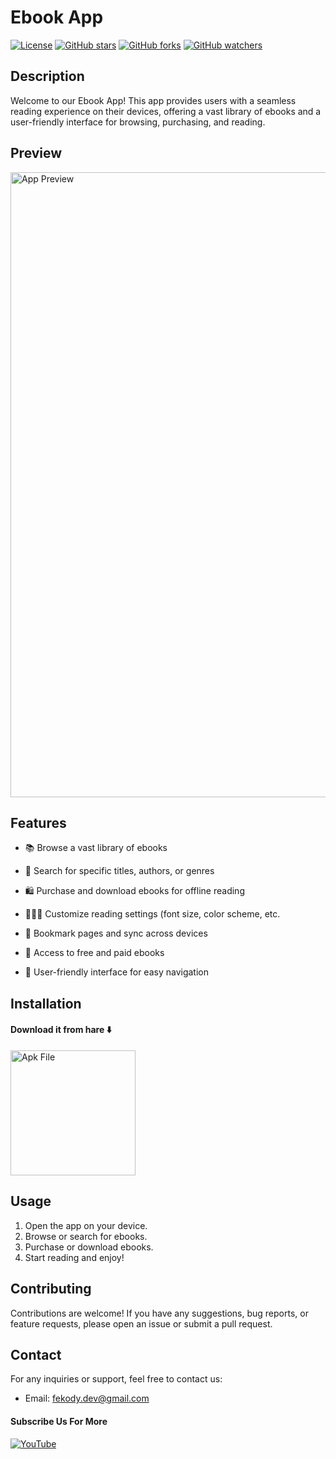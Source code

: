# Ebook App

[![License](https://img.shields.io/badge/license-MIT-blue.svg)](LICENSE)
[![GitHub stars](https://img.shields.io/github/stars/YourUsername/YourRepository?style=social)](https://github.com/YourUsername/YourRepository/stargazers)
[![GitHub forks](https://img.shields.io/github/forks/YourUsername/YourRepository?style=social)](https://github.com/YourUsername/YourRepository/network)
[![GitHub watchers](https://img.shields.io/github/watchers/YourUsername/YourRepository?style=social)](https://github.com/YourUsername/YourRepository/watchers)


## Description

Welcome to our Ebook App! This app provides users with a seamless reading experience on their devices, offering a vast library of ebooks and a user-friendly interface for browsing, purchasing, and reading.

## Preview

<img src="https://cdn.uistore.design/assets/images/book-grocer-ui-kit-for-adobe-xd.webp" alt="App Preview" width="1000">


## Features

- 📚 Browse a vast library of ebooks
- 🔎 Search for specific titles, authors, or genres
- 🛍️ Purchase and download ebooks for offline reading
- 🧑🏽‍💻 Customize reading settings (font size, color scheme, etc.

- 📌 Bookmark pages and sync across devices
- 📕 Access to free and paid ebooks
- 📱 User-friendly interface for easy navigation

## Installation

#### Download it from hare ⬇️

<img src="https://github.com/md-durjoy/Flutter-Ebook-App/assets/161208708/6240e0f7-945c-4d72-80e6-6d25734c2e7c" alt="Apk File" width="200" >


## Usage

1. Open the app on your device.
2. Browse or search for ebooks.
3. Purchase or download ebooks.
4. Start reading and enjoy!

## Contributing

Contributions are welcome! If you have any suggestions, bug reports, or feature requests, please open an issue or submit a pull request.

## Contact

For any inquiries or support, feel free to contact us:

- Email: fekody.dev@gmail.com

#### Subscribe Us For More
[![YouTube](https://img.shields.io/badge/YouTube-FF0000?style=for-the-badge&logo=youtube&logoColor=white)](https://www.youtube.com/channel/UC8xaTH9O8H1hrLHZ78Kntwg)
